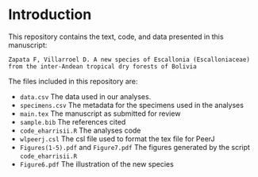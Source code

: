 # Introduction #

This repository contains the text, code, and data presented in this manuscript:

    Zapata F, Villarroel D. A new species of Escallonia (Escalloniaceae) from the inter-Andean tropical dry forests of Bolivia
  
The files included in this repository are:

* `data.csv` The data used in our analyses.
* `specimens.csv` The metadata for the specimens used in the analyses
* `main.tex` The manuscript as submitted for review
* `sample.bib` The references cited
* `code_eharrisii.R` The analyses code
* `wlpeerj.csl` The csl file used to format the tex file for PeerJ
* `Figures(1-5).pdf` and `Figure7.pdf` The figures generated by the script `code_eharrisii.R`
* `Figure6.pdf` The illustration of the new species
